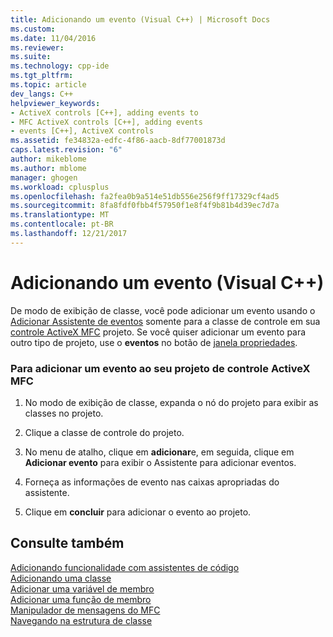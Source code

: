 ```yaml
---
title: Adicionando um evento (Visual C++) | Microsoft Docs
ms.custom: 
ms.date: 11/04/2016
ms.reviewer: 
ms.suite: 
ms.technology: cpp-ide
ms.tgt_pltfrm: 
ms.topic: article
dev_langs: C++
helpviewer_keywords:
- ActiveX controls [C++], adding events to
- MFC ActiveX controls [C++], adding events
- events [C++], ActiveX controls
ms.assetid: fe34832a-edfc-4f86-aacb-8df77001873d
caps.latest.revision: "6"
author: mikeblome
ms.author: mblome
manager: ghogen
ms.workload: cplusplus
ms.openlocfilehash: fa2fea0b9a514e51db556e256f9ff17329cf4ad5
ms.sourcegitcommit: 8fa8fdf0fbb4f57950f1e8f4f9b81b4d39ec7d7a
ms.translationtype: MT
ms.contentlocale: pt-BR
ms.lasthandoff: 12/21/2017
---
```

# <a name="adding-an-event-visual-c"></a>Adicionando um evento (Visual C++)
De modo de exibição de classe, você pode adicionar um evento usando o [Adicionar Assistente de eventos](../ide/add-event-wizard.md) somente para a classe de controle em sua [controle ActiveX MFC](../mfc/reference/creating-an-mfc-activex-control.md) projeto. Se você quiser adicionar um evento para outro tipo de projeto, use o **eventos** no botão de [janela propriedades](/visualstudio/ide/reference/properties-window).  
  
### <a name="to-add-an-event-to-your-mfc-activex-control-project"></a>Para adicionar um evento ao seu projeto de controle ActiveX MFC  
  
1.  No modo de exibição de classe, expanda o nó do projeto para exibir as classes no projeto.  
  
2.  Clique a classe de controle do projeto.  
  
3.  No menu de atalho, clique em **adicionar**e, em seguida, clique em **Adicionar evento** para exibir o Assistente para adicionar eventos.  
  
4.  Forneça as informações de evento nas caixas apropriadas do assistente.  
  
5.  Clique em **concluir** para adicionar o evento ao projeto.  
  
## <a name="see-also"></a>Consulte também  
 [Adicionando funcionalidade com assistentes de código](../ide/adding-functionality-with-code-wizards-cpp.md)   
 [Adicionando uma classe](../ide/adding-a-class-visual-cpp.md)   
 [Adicionar uma variável de membro](../ide/adding-a-member-variable-visual-cpp.md)   
 [Adicionar uma função de membro](../ide/adding-a-member-function-visual-cpp.md)   
 [Manipulador de mensagens do MFC](../mfc/reference/adding-an-mfc-message-handler.md)   
 [Navegando na estrutura de classe](../ide/navigating-the-class-structure-visual-cpp.md)